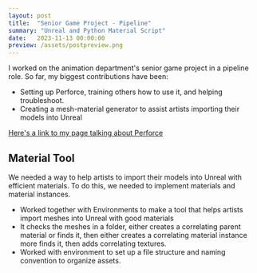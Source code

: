 ```yaml
---
layout: post
title:  "Senior Game Project - Pipeline"
summary: "Unreal and Python Material Script"
date:   2023-11-13 00:00:00
preview: /assets/postpreview.png
---
```


<!-- ![Picture 1](/assets/fullsize.png) -->

I worked on the animation department's senior game project in a pipeline role. So far, my biggest contributions have been:
* Setting up Perforce, training others how to use it, and helping troubleshoot.
* Creating a mesh-material generator to assist artists importing their models into Unreal

[Here's a link to my page talking about Perforce](https://chris-luangrath.github.io/2023/04/13/shrineflow-prototype-p4/)

## Material Tool
We needed a way to help artists to import their models into Unreal with efficient materials. To do this, we needed to implement materials and material instances. 

* Worked together with Environments to make a tool that helps artists import meshes into Unreal with good materials
* It checks the meshes in a folder, either creates a correlating parent material or finds it, then either creates a correlating material instance more finds it, then adds correlating textures. 
* Worked with environment to set up a file structure and naming convention to organize assets.

